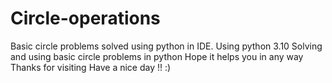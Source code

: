 # Circle-operations
Basic circle problems solved using python in IDE.
Using python 3.10
Solving and using basic circle problems in python 
Hope it helps you in any way
Thanks for visiting 
Have a nice day !! :)
